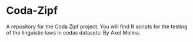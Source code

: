 # Coda-Zipf
A repository for the Coda Zipf project. You will find R scripts for the testing of the linguistic laws in codas datasets. By Axel Molina.
